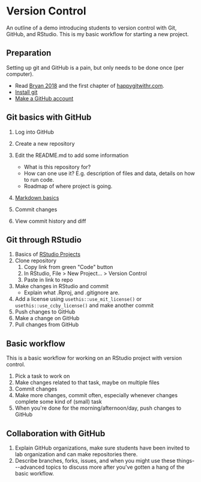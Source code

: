 # Version Control

An outline of a demo introducing students to version control with Git, GitHub, and RStudio.  This is my basic workflow for starting a new project.

## Preparation
Setting up git and GitHub is a pain, but only needs to be done once (per computer).

-   Read [Bryan 2018](https://peerj.com/preprints/3159/) and the first chapter of [happygitwithr.com](https://happygitwithr.com/big-picture.html).
-   [Install git](https://happygitwithr.com/install-git.html)
-   [Make a GitHub account](https://happygitwithr.com/github-acct.html)

## Git basics with GitHub

1.  Log into GitHub
2.  Create a new repository
3.  Edit the README.md to add some information
    -   What is this repository for?
    -   How can one use it? E.g. description of files and data, details on how to run code.
    -   Roadmap of where project is going.

4.  [Markdown basics](https://rmarkdown.rstudio.com/authoring_basics.html)
5.  Commit changes
6.  View commit history and diff

## Git through RStudio

1.  Basics of [RStudio Projects](https://support.rstudio.com/hc/en-us/articles/200526207-Using-Projects)
2.  Clone repository
    1.  Copy link from green "Code" button
    2.  In RStudio, File \> New Project... \> Version Control
    3.  Paste in link to repo
3. Make changes in RStudio and commit
    - Explain what .Rproj, and .gitignore are.
4. Add a license using `usethis::use_mit_license()` or `usethis::use_ccby_license()` and make another commit
5. Push changes to GitHub
6. Make a change on GitHub
7. Pull changes from GitHub

## Basic workflow

This is a basic workflow for working on an RStudio project with version control.

1. Pick a task to work on
2. Make changes related to that task, maybe on multiple files
3. Commit changes
4. Make more changes, commit often, especially whenever changes complete some kind of (small) task
5. When you're done for the morning/afternoon/day, push changes to GitHub

## Collaboration with GitHub

1. Explain GitHub organizations, make sure students have been invited to lab organization and can make repositories there.
2. Describe branches, forks, issues, and when you might use these things---advanced topics to discuss more after you've gotten a hang of the basic workflow.
